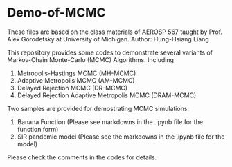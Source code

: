 # Demo-of-MCMC

These files are based on the class materials of AEROSP 567 taught by Prof. Alex Gorodetsky at University of Michigan. Author: Hung-Hsiang Liang

This repository provides some codes to demonstrate several variants of Markov-Chain Monte-Carlo (MCMC) Algorithms. Including

1. Metropolis-Hastings MCMC (MH-MCMC)
2. Adaptive Metropolis MCMC (AM-MCMC)
3. Delayed Rejection MCMC (DR-MCMC)
4. Delayed Rejection Adaptive Metropolis MCMC (DRAM-MCMC)

Two samples are provided for demostrating MCMC simulations:
1. Banana Function (Please see markdowns in the .ipynb file for the function form)
2. SIR pandemic model (Please see the markdowns in the .ipynb file for the model)

Please check the comments in the codes for details.
